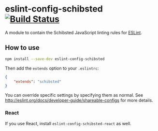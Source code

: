 # eslint-config-schibsted [![Build Status](https://travis-ci.org/schibsted/eslint-config-schibsted.svg?branch=master)](https://travis-ci.org/schibsted/eslint-config-schibsted)

A module to contain the Schibsted JavaScript linting rules for [ESLint](http://eslint.org/).

## How to use

```bash
npm install --save-dev eslint-config-schibsted
```

Then add the `extends` option to your `.eslintrc`:

```json
{
    "extends": "schibsted"
}
```

You can override specific settings by specifying them as normal. See <http://eslint.org/docs/developer-guide/shareable-configs> for more details.

### React
If you use React, install `eslint-config-schibsted-react` as well.
